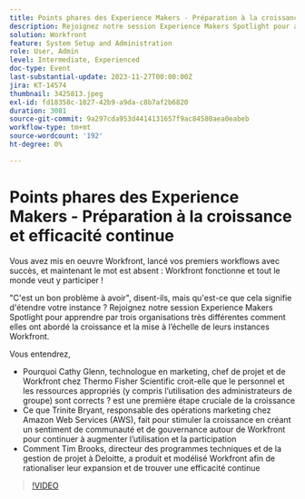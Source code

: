 ```yaml
---
title: Points phares des Experience Makers - Préparation à la croissance et efficacité continue
description: Rejoignez notre session Experience Makers Spotlight pour apprendre par trois organisations très différentes comment elles ont abordé la croissance et la mise à l’échelle de leurs instances Workfront.
solution: Workfront
feature: System Setup and Administration
role: User, Admin
level: Intermediate, Experienced
doc-type: Event
last-substantial-update: 2023-11-27T00:00:00Z
jira: KT-14574
thumbnail: 3425813.jpeg
exl-id: fd18358c-1027-42b9-a9da-c8b7af2b6820
duration: 3081
source-git-commit: 9a297cda953d4414131657f9ac84580aea0eabeb
workflow-type: tm+mt
source-wordcount: '192'
ht-degree: 0%

---
```


# Points phares des Experience Makers - Préparation à la croissance et efficacité continue

Vous avez mis en oeuvre Workfront, lancé vos premiers workflows avec succès, et maintenant le mot est absent : Workfront fonctionne et tout le monde veut y participer !

&quot;C&#39;est un bon problème à avoir&quot;, disent-ils, mais qu&#39;est-ce que cela signifie d&#39;étendre votre instance ? Rejoignez notre session Experience Makers Spotlight pour apprendre par trois organisations très différentes comment elles ont abordé la croissance et la mise à l’échelle de leurs instances Workfront.

Vous entendrez,

* Pourquoi Cathy Glenn, technologue en marketing, chef de projet et de Workfront chez Thermo Fisher Scientific croit-elle que le personnel et les ressources appropriés (y compris l’utilisation des administrateurs de groupe) sont corrects ? est une première étape cruciale de la croissance
* Ce que Trinite Bryant, responsable des opérations marketing chez Amazon Web Services (AWS), fait pour stimuler la croissance en créant un sentiment de communauté et de gouvernance autour de Workfront pour continuer à augmenter l’utilisation et la participation
* Comment Tim Brooks, directeur des programmes techniques et de la gestion de projet à Deloitte, a produit et modélisé Workfront afin de rationaliser leur expansion et de trouver une efficacité continue

>[!VIDEO](https://video.tv.adobe.com/v/3425813/?learn=on)
